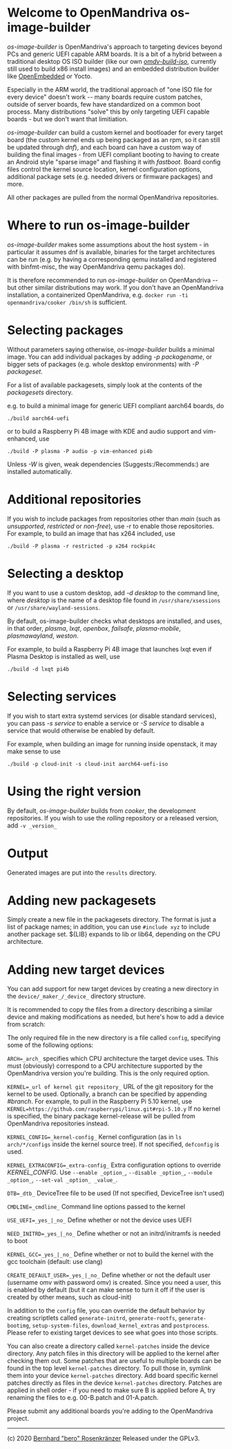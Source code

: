 Welcome to OpenMandriva os-image-builder
========================================

_os-image-builder_ is OpenMandriva's approach to targeting devices beyond
PCs and generic UEFI capable ARM boards.
It is a bit of a hybrid between a traditional desktop OS ISO builder (like
our own [_omdv-build-iso_](https://github.com/OpenMandrivaSoftware/omdv-build-iso), currently still used to build x86 install images)
and an embedded distribution builder like [OpenEmbedded](http://openembedded.org/) or Yocto.

Especially in the ARM world, the traditional approach of "one ISO file for
every device" doesn't work -- many boards require custom patches, outside
of server boards, few have standardized on a common boot process. Many
distributions "solve" this by only targeting UEFI capable boards - but we
don't want that limitiation.

_os-image-builder_ can build a custom kernel and bootloader for every target
board (the custom kernel ends up being packaged as an rpm, so it can still
be updated through _dnf_), and each board can have a custom way of building
the final images - from UEFI compliant booting to having to create an Android
style "sparse image" and flashing it with _fastboot_.
Board config files control the kernel source location, kernel configuration
options, additional package sets (e.g. needed drivers or firmware packages)
and more.

All other packages are pulled from the normal OpenMandriva repositories.

Where to run os-image-builder
=============================
_os-image-builder_ makes some assumptions about the host system - in particular it
assumes dnf is available, binaries for the target architectures can be run (e.g. by
having a corresponding qemu installed and registered with binfmt-misc, the way
OpenMandriva qemu packages do).

It is therefore recommended to run _os-image-builder_ on OpenMandriva -- but other
similar distributions may work.
If you don't have an OpenMandriva installation, a containerized OpenMandriva, e.g.
`docker run -ti openmandriva/cooker /bin/sh` is sufficient.

Selecting packages
==================
Without parameters saying otherwise, _os-image-builder_ builds a minimal image.
You can add individual packages by adding _-p packagename_, or bigger sets of
packages (e.g. whole desktop environments) with _-P packageset_.

For a list of available packagesets, simply look at the contents of the
_packagesets_ directory.

e.g. to build a minimal image for generic UEFI compliant aarch64 boards, do

`./build aarch64-uefi`

or to build a Raspberry Pi 4B image with KDE and audio support and vim-enhanced, use

`./build -P plasma -P audio -p vim-enhanced pi4b`

Unless _-W_ is given, weak dependencies (Suggests:/Recommends:) are installed
automatically.

Additional repositories
=======================
If you wish to include packages from repositories other than _main_ (such as
_unsupported_, _restricted_ or _non-free_), use -r to enable those repositories.
For example, to build an image that has x264 included, use

`./build -P plasma -r restricted -p x264 rockpi4c`

Selecting a desktop
===================
If you want to use a custom desktop, add _-d desktop_ to the command line, where
_desktop_ is the name of a desktop file found in `/usr/share/xsessions` or
`/usr/share/wayland-sessions`.

By default, os-image-builder checks what desktops are installed, and uses, in that
order, _plasma_, _lxqt_, _openbox_, _failsafe_, _plasma-mobile_, _plasmawayland_,
_weston_.

For example, to build a Raspberry Pi 4B image that launches lxqt even if Plasma
Desktop is installed as well, use

`./build -d lxqt pi4b`

Selecting services
==================
If you wish to start extra systemd services (or disable standard services), you can
pass _-s service_ to enable a service or _-S service_ to disable a service that would
otherwise be enabled by default.

For example, when building an image for running inside openstack, it may make sense
to use

`./build -p cloud-init -s cloud-init aarch64-uefi-iso`

Using the right version
=======================
By default, _os-image-builder_ builds from _cooker_, the development repositories.
If you wish to use the _rolling_ repository or a released version, add `-v _version_`

Output
======
Generated images are put into the `results` directory.

Adding new packagesets
======================
Simply create a new file in the packagesets directory. The format is just a list of
package names; in addition, you can use `#include xyz` to include another package set.
${LIB} expands to lib or lib64, depending on the CPU architecture.

Adding new target devices
=========================
You can add support for new target devices by creating a new directory in the
`device/_maker_/_device_` directory structure.

It is recommended to copy the files from a directory describing a similar device
and making modifications as needed, but here's how to add a device from scratch:

The only required file in the new directory is a file called `config`, specifying
some of the following options:

`ARCH=_arch_` specifies which CPU architecture the target device uses. This must
(obviously) correspond to a CPU architecture supported by the OpenMandriva version
you're building. This is the only required option.

`KERNEL=_url of kernel git repository_` URL of the git repository for the kernel
to be used. Optionally, a branch can be specified by appending _#branch_. For
example, to pull in the Raspberry Pi 5.10 kernel, use
`KERNEL=https://github.com/raspberrypi/linux.git#rpi-5.10.y`
If no kernel is specified, the binary package kernel-release will be pulled from
OpenMandriva repositories instead.

`KERNEL_CONFIG=_kernel-config_` Kernel configuration (as in `ls arch/*/configs`
inside the kernel source tree). If not specified, `defconfig` is used.

`KERNEL_EXTRACONFIG=_extra-config_` Extra configuration options to override
_KERNEL_CONFIG_. Use `--enable _option_`, `--disable _option_`,
`--module _option_`, `--set-val _option_ _value_`.

`DTB=_dtb_` DeviceTree file to be used (If not specified, DeviceTree isn't used)

`CMDLINE=_cmdline_` Command line options passed to the kernel

`USE_UEFI=_yes_|_no_` Define whether or not the device uses UEFI

`NEED_INITRD=_yes_|_no_` Define whether or not an initrd/initramfs is needed
to boot

`KERNEL_GCC=_yes_|_no_` Define whether or not to build the kernel with the
gcc toolchain (default: use clang)

`CREATE_DEFAULT_USER=_yes_|_no_` Define whether or not the default user (username
omv with password omv) is created. Since you need a user, this is enabled by default
(but it can make sense to turn it off if the user is created by other means, such
as cloud-init)

In addition to the `config` file, you can override the default behavior by creating
scriptlets called `generate-initrd`, `generate-rootfs`, `generate-bootimg`,
`setup-system-files`, `download_kernel_extras` and `postprocess`.
Please refer to existing target devices to see what goes into those scripts.

You can also create a directory called `kernel-patches` inside the device directory.
Any patch files in this directory will be applied to the kernel after checking them
out. Some patches that are useful to multiple boards can be found in the top level
`kernel-patches` directory. To pull those in, symlink them into your device
`kernel-patches` directory. Add board specific kernel patches directly as files in
the device `kernel-patches` directory.
Patches are applied in shell order - if you need to make sure B is applied
before A, try renaming the files to e.g. 00-B.patch and 01-A.patch.

Please submit any additional boards you're adding to the OpenMandriva project.

---
(c) 2020 [Bernhard "bero" Rosenkränzer](mailto:bero@lindev.ch)
Released under the GPLv3.

